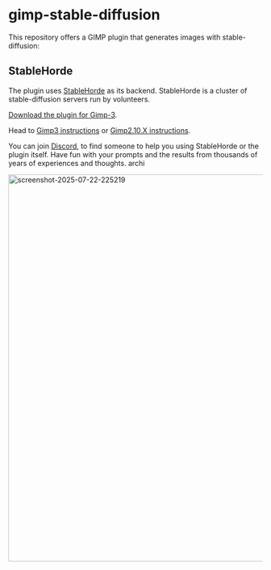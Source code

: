 # gimp-stable-diffusion

This repository offers a GIMP plugin that generates images with
stable-diffusion:

## StableHorde

The plugin uses [StableHorde](https://stablehorde.net) as its backend.
StableHorde is a cluster of stable-diffusion servers run by volunteers.

[Download the plugin for Gimp-3](https://github.com/ikks/gimp-stable-diffusion/blob/main/stablehorde-gimp3/gimp-stable-diffusion.py).

Head to [Gimp3 instructions](/stablehorde-gimp3/README.md) or [Gimp2.10.X
instructions](/stablehorde/README.md).

You can join [Discord](https://discord.gg/3DxrhksKzn), to find someone to
help you using StableHorde or the plugin itself.  Have fun with your prompts
and the results from thousands of years of experiences and thoughts.
archi

<img width="1366" height="768" alt="screenshot-2025-07-22-225219" src="https://github.com/user-attachments/assets/25db25fa-2888-45e5-a38d-3c76e0f9e9d1" />
